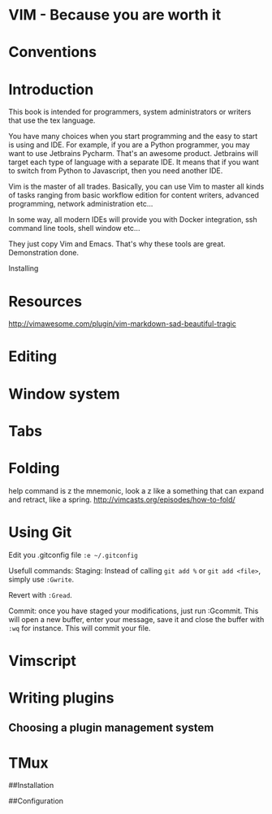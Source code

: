 # VIM - Because you are worth it

# Conventions

# Introduction
This book is intended for programmers, system administrators or writers
that use the tex language.

You have many choices when you start programming and the easy to start
is using and IDE. For example, if you are a Python programmer, you
may want to use Jetbrains Pycharm. That's an awesome product. 
Jetbrains will target each type of language with a separate IDE. It means
that if you want to switch from Python to Javascript, then you need another
IDE.

Vim is the master of all trades. Basically, you can use Vim to master all kinds
of tasks ranging from basic workflow edition for content writers,
advanced programming, network administration etc...

In some way, all modern IDEs will provide you with Docker integration, ssh
command line tools, shell window etc...

They just copy Vim and Emacs. That's why these tools are great. Demonstration done.


 Installing

# Resources
http://vimawesome.com/plugin/vim-markdown-sad-beautiful-tragic

# Editing

# Window system

# Tabs

# Folding
help
command is z
the mnemonic, look a z like a something that can expand and retract, like
a spring.
http://vimcasts.org/episodes/how-to-fold/

# Using Git

Edit you .gitconfig file
    `:e ~/.gitconfig`

Usefull commands:
Staging: Instead of calling `git add %` or `git add <file>`, simply use `:Gwrite`.

Revert with `:Gread`.

Commit: once you have staged your modifications, just run :Gcommit.
This will open a new buffer, enter your message, save it and close the buffer
with `:wq` for instance. This will commit your file.


# Vimscript

# Writing plugins

## Choosing a plugin management system

# TMux

##Installation

##Configuration
